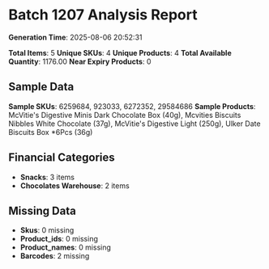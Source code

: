 # Batch 1207 Analysis Report

**Generation Time**: 2025-08-06 20:52:31

**Total Items**: 5
**Unique SKUs**: 4
**Unique Products**: 4
**Total Available Quantity**: 1176.00
**Near Expiry Products**: 0

## Sample Data
**Sample SKUs**: 6259684, 923033, 6272352, 29584686
**Sample Products**: McVitie's Digestive Minis Dark Chocolate Box (40g), Mcvities Biscuits Nibbles White Chocolate (37g), McVitie's Digestive Light (250g), Ulker Date Biscuits Box *6Pcs (36g)

## Financial Categories
- **Snacks**: 3 items
- **Chocolates Warehouse**: 2 items

## Missing Data
- **Skus**: 0 missing
- **Product_ids**: 0 missing
- **Product_names**: 0 missing
- **Barcodes**: 2 missing
